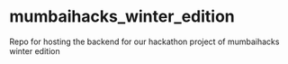 # mumbaihacks_winter_edition
Repo for hosting the backend for our hackathon project of mumbaihacks winter edition 
